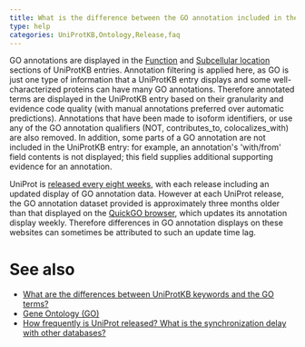 ```yaml
---
title: What is the difference between the GO annotation included in the UniProtKB entry view, and the information accessible via the link "Complete GO annotation"?
type: help
categories: UniProtKB,Ontology,Release,faq
---
```


GO annotations are displayed in the [Function](https://www.uniprot.org/help/function_section) and [Subcellular location](https://www.uniprot.org/help/subcellular_location_section) sections of UniProtKB entries. Annotation filtering is applied here, as GO is just one type of information that a UniProtKB entry displays and some well-characterized proteins can have many GO annotations. Therefore annotated terms are displayed in the UniProtKB entry based on their granularity and evidence code quality (with manual annotations preferred over automatic predictions). Annotations that have been made to isoform identifiers, or use any of the GO annotation qualifiers (NOT, contributes\_to, colocalizes\_with) are also removed. In addition, some parts of a GO annotation are not included in the UniProtKB entry: for example, an annotation's 'with/from' field contents is not displayed; this field supplies additional supporting evidence for an annotation.

UniProt is [released every eight weeks](https://www.uniprot.org/help/synchronization), with each release including an updated display of GO annotation data. However at each UniProt release, the GO annotation dataset provided is approximately three months older than that displayed on the [QuickGO browser](https://www.ebi.ac.uk/QuickGO/), which updates its annotation display weekly. Therefore differences in GO annotation displays on these websites can sometimes be attributed to such an update time lag.

# See also

-   [What are the differences between UniProtKB keywords and the GO terms?](https://www.uniprot.org/help/keywords_vs_go)
-   [Gene Ontology (GO)](https://www.uniprot.org/help/gene_ontology)
-   [How frequently is UniProt released? What is the synchronization delay with other databases?](https://www.uniprot.org/help/synchronization)
